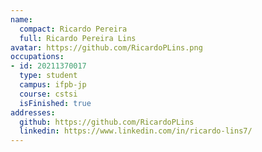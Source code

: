 ```yaml
---
name:
  compact: Ricardo Pereira
  full: Ricardo Pereira Lins
avatar: https://github.com/RicardoPLins.png
occupations:
- id: 20211370017
  type: student
  campus: ifpb-jp
  course: cstsi
  isFinished: true
addresses:
  github: https://github.com/RicardoPLins
  linkedin: https://www.linkedin.com/in/ricardo-lins7/
---
```

